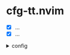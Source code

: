# cfg-tt.nvim
  - [x] ...
  - [x] ...
<details>
<summary> config  </summary>

```lua

```
</details>
